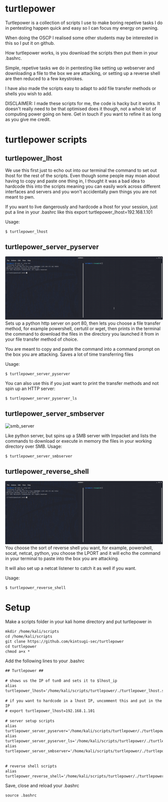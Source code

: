 # turtlepower
Turtlepower is a collection of scripts I use to make boring repetive tasks I do in pentesting happen quick and easy so I can focus my energy on pwning.

When doing the OSCP I realised some other students may be interested in this so I put it on github.

How turtlepower works, is you download the scripts then put them in your .bashrc.

Simple, repetive tasks we do in pentesting like setting up webserver and downloading a file to the box we are attacking, or setting up a reverse shell are then reduced to a few keystrokes.

I have also made the scripts easy to adapt to add file transfer methods or shells you wish to add.

DISCLAIMER:
I made these scripts for me, the code is hacky but it works. It doesn't really need to be that optimised does it though, not a whole lot of computing power going on here.
Get in touch if you want to refine it as long as you give me credit.

# turtlepower scripts

## turtlepower_lhost
We use this first just to echo out into our terminal the command to set out lhost for the rest of the scripts. Even though some people may moan about having to copy and paste one thing in, I thought it was a bad idea to hardcode this into the scripts meaning you can easily work across different interfaces and servers and you won't accidentally pwn things you are not meant to pwn.

If you want to live dangerously and hardcode a lhost for your session, just put a line in your .bashrc like this 
export turtlepower_lhost=192.168.1.101


Usage: 
```
$ turtlepower_lhost
```
## turtlepower_server_pyserver
![](server.gif)
Sets up a python http server on port 80, then lets you choose a file transfer method, for example powershell, certutil or wget, then prints in the terminal the command to download the files in the directory you launched it from in your file transfer method of choice. 

You are meant to copy and paste the command into a command prompt on the box you are attacking. Saves a lot of time transferring files

Usage:
```
$ turtlepower_server_pyserver
```
You can also use this if you just want to print the transfer methods and not spin up an HTTP server:
```
$ turtlepower_server_pyserver_ls
```
## turtlepower_server_smbserver
![smb_server](https://raw.githubusercontent.com/kintsugi-sec/turtlepower/9a4c2e586c7cdbfe3bd29a1624ae7f548669b612/smb_server.png)

Like python server, but spins up a SMB server with Impacket and lists the commands to download or execute in memory the files in your working directory over SMB. 
Usage:
```
$ turtlepower_server_smbserver
```
## turtlepower_reverse_shell
![](reverse.gif)
You choose the sort of reverse shell you want, for example, powershell, socat, netcat, python, you choose the LPORT and it will echo the command in your terminal to paste into the box you are attacking. 

It will also set up a netcat listener to catch it as well if you want.

Usage:
```
$ turtlepower_reverse_shell
```

# Setup
Make a scripts folder in your kali home directory and put turtlepower in

```
mkdir /home/kali/scripts
cd /home/kali/scripts
git clone https://github.com/kintsugi-sec/turtlepower
cd turtlepower
chmod a+x *
```


Add the following lines to your .bashrc
```
## Turtlepower ## 

# shows us the IP of tun0 and sets it to $lhost_ip
alias turtlepower_lhost='/home/kali/scripts/turtlepower/./turtlepower_lhost.sh'

# if you want to hardcode in a lhost IP, uncomment this and put in the IP
# export turtlepower_lhost=192.168.1.101

# server setup scripts
alias turtlepower_server_pyserver='/home/kali/scripts/turtlepower/./turtlepower_pyserver.sh'
alias turtlepower_server_pyserver_ls='/home/kali/scripts/turtlepower/./turtlepower_pyserver_ls.sh'
alias turtlepower_server_smbserver='/home/kali/scripts/turtlepower/./turtlepower_smbserver.sh'


# reverse shell scripts
alias turtlepower_reverse_shell='/home/kali/scripts/turtlepower/./turtlepower_reverse_shell.sh'
```

Save, close and reload your .bashrc

```
source .bashrc
```
